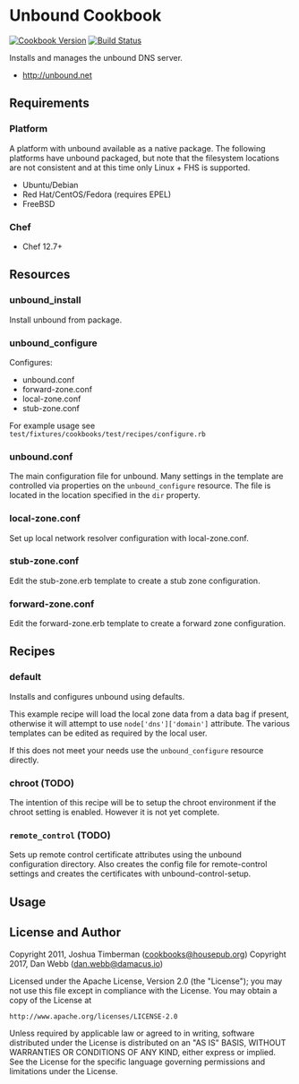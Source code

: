 # Unbound Cookbook

[![Cookbook Version](https://img.shields.io/cookbook/v/unbound.svg)](https://supermarket.chef.io/cookbooks/unbound)
[![Build Status](https://img.shields.io/circleci/project/github/sous-chefs/unbound/master.svg)](https://circleci.com/gh/sous-chefs/unbound)

Installs and manages the unbound DNS server.

* http://unbound.net

## Requirements

### Platform

A platform with unbound available as a native package. The following platforms have unbound packaged, but note that the filesystem locations are not consistent and at this time only Linux + FHS is supported.

* Ubuntu/Debian
* Red Hat/CentOS/Fedora (requires EPEL)
* FreeBSD

### Chef

- Chef 12.7+

## Resources

### unbound_install

Install unbound from package.

### unbound_configure

Configures:
- unbound.conf
- forward-zone.conf
- local-zone.conf
- stub-zone.conf

For example usage see `test/fixtures/cookbooks/test/recipes/configure.rb`

### unbound.conf

The main configuration file for unbound. Many settings in the template are controlled via properties on the `unbound_configure` resource. The file is located in the location specified in the `dir` property.

### local-zone.conf

Set up local network resolver configuration with local-zone.conf.

### stub-zone.conf

Edit the stub-zone.erb template to create a stub zone configuration.

### forward-zone.conf

Edit the forward-zone.erb template to create a forward zone configuration.

## Recipes

### default

Installs and configures unbound using defaults.

This example recipe will load the local zone data from a data bag if present, otherwise it will attempt to use `node['dns']['domain']` attribute. The various templates can be edited as required by the local user.

If this does not meet your needs use the `unbound_configure` resource directly.

### chroot (TODO)

The intention of this recipe will be to setup the chroot environment if the chroot setting is enabled. However it is not yet complete.

### `remote_control` (TODO)

Sets up remote control certificate attributes using the unbound configuration directory. Also creates the config file for remote-control settings and creates the certificates with unbound-control-setup.

## Usage

## License and Author

Copyright 2011, Joshua Timberman (<cookbooks@housepub.org>)
Copyright 2017, Dan Webb (<dan.webb@damacus.io>)

Licensed under the Apache License, Version 2.0 (the "License");
you may not use this file except in compliance with the License.
You may obtain a copy of the License at

    http://www.apache.org/licenses/LICENSE-2.0

Unless required by applicable law or agreed to in writing, software
distributed under the License is distributed on an "AS IS" BASIS,
WITHOUT WARRANTIES OR CONDITIONS OF ANY KIND, either express or implied.
See the License for the specific language governing permissions and
limitations under the License.
